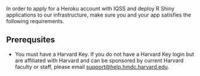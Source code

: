 In order to apply for a Heroku account with IQSS and deploy R Shiny applications to 
our infrastructure, make sure you and your app satisfies the following requirements.

## Prerequsites
* You must have a Harvard Key. If you do not have a Harvard Key login but are affiliated with Harvard and can be sponsored by current Harvard faculty or staff, please email [support@help.hmdc.harvard.edu](mailto:support@help.hmdc.harvard.edu?subject=I%20need%20%a%20Harvard%20Key%20login%20for%20Shiny).